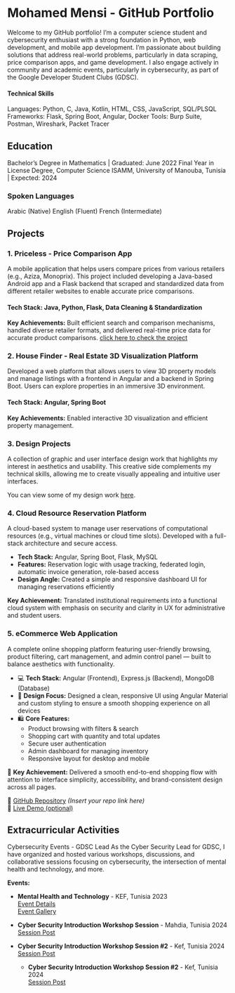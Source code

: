# Mohamed Mensi - GitHub Portfolio

Welcome to my GitHub portfolio! I’m a computer science student and cybersecurity enthusiast with a strong foundation in Python, web development, and mobile app development. I’m passionate about building solutions that address real-world problems, particularly in data scraping, price comparison apps, and game development. I also engage actively in community and academic events, particularly in cybersecurity, as part of the Google Developer Student Clubs (GDSC).

#### Technical Skills
Languages: Python, C, Java, Kotlin, HTML, CSS, JavaScript, SQL/PLSQL
Frameworks: Flask, Spring Boot, Angular, Docker
Tools: Burp Suite, Postman, Wireshark, Packet Tracer
## Education
Bachelor’s Degree in Mathematics | Graduated: June 2022
Final Year in License Degree, Computer Science
ISAMM, University of Manouba, Tunisia | Expected: 2024
### Spoken Languages
Arabic (Native)
English (Fluent)
French (Intermediate)
## Projects
### 1. Priceless - Price Comparison App
A mobile application that helps users compare prices from various retailers (e.g., Aziza, Monoprix). This project included developing a Java-based Android app and a Flask backend that scraped and standardized data from different retailer websites to enable accurate price comparisons.

#### Tech Stack: Java, Python, Flask, Data Cleaning & Standardization
**Key Achievements:** Built efficient search and comparison mechanisms, handled diverse retailer formats, and delivered real-time price data for accurate product comparisons.
[click here to check the project](https://www.figma.com/design/KeXJdVIyC07bOLTKJRXToK/Ecommerce-App-Wireframe--Community-?node-id=0-1&p=f&t=1va4W6BMoJZiC3an-0)

### 2. House Finder - Real Estate 3D Visualization Platform
Developed a web platform that allows users to view 3D property models and manage listings with a frontend in Angular and a backend in Spring Boot. Users can explore properties in an immersive 3D environment.

#### Tech Stack: Angular, Spring Boot
**Key Achievements:** Enabled interactive 3D visualization and efficient property management.

### 3. Design Projects
A collection of graphic and user interface design work that highlights my interest in aesthetics and usability. This creative side complements my technical skills, allowing me to create visually appealing and intuitive user interfaces.

You can view some of my design work [here](https://drive.google.com/drive/folders/1yA3nKpvgHqZcvfbLyZvRZQgX2uyVbdgj?usp=sharing).

### 4. **Cloud Resource Reservation Platform**
A cloud-based system to manage user reservations of computational resources (e.g., virtual machines or cloud time slots). Developed with a full-stack architecture and secure access.

- **Tech Stack:** Angular, Spring Boot, Flask, MySQL
- **Features:** Reservation logic with usage tracking, federated login, automatic invoice generation, role-based access
- **Design Angle:** Created a simple and responsive dashboard UI for managing reservations efficiently

**Key Achievement:** Translated institutional requirements into a functional cloud system with emphasis on security and clarity in UX for administrative and student users.

### 5. **eCommerce Web Application**
A complete online shopping platform featuring user-friendly browsing, product filtering, cart management, and admin control panel — built to balance aesthetics with functionality.

- 💻 **Tech Stack:** Angular (Frontend), Express.js (Backend), MongoDB (Database)
- 🎨 **Design Focus:** Designed a clean, responsive UI using Angular Material and custom styling to ensure a smooth shopping experience on all devices
- 🛍️ **Core Features:**  
  - Product browsing with filters & search  
  - Shopping cart with quantity and total updates  
  - Secure user authentication  
  - Admin dashboard for managing inventory  
  - Responsive layout for desktop and mobile

🧠 **Key Achievement:** Delivered a smooth end-to-end shopping flow with attention to interface simplicity, accessibility, and brand-consistent design across all pages.

🔗 [GitHub Repository](#) *(Insert your repo link here)*  
🔗 [Live Demo (optional)](#)


## Extracurricular Activities
Cybersecurity Events - GDSC Lead
As the Cyber Security Lead for GDSC, I have organized and hosted various workshops, discussions, and collaborative sessions focusing on cybersecurity, the intersection of mental health and technology, and more.

**Events:**
- **Mental Health and Technology** - KEF, Tunisia 2023  
  [Event Details](https://gdsc.community.dev/events/details/developer-student-clubs-institut-superieur-de-linformatique-du-kef-presents-mental-health-and-technology/)  
  [Event Gallery](https://www.facebook.com/share/p/GZi7Zz88yKvx3Stp/)

- **Cyber Security Introduction Workshop Session** - Mahdia, Tunisia 2024  
  [Session Post](https://www.facebook.com/share/p/WNUqjDhP61vPfdM4/)

- **Cyber Security Introduction Workshop Session #2** - Kef, Tunisia 2024  
  [Session Post](https://www.facebook.com/share/p/iYsAt9kLGcJLormS/)

  - **Cyber Security Introduction Workshop Session #2** - Kef, Tunisia 2024  
  [Session Post](https://www.facebook.com/share/p/iYsAt9kLGcJLormS/)
